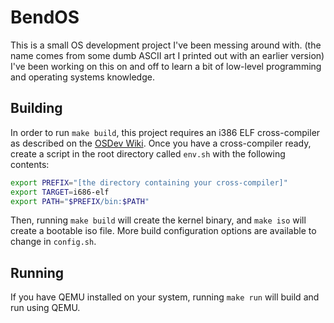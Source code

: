 # BendOS
This is a small OS development project I've been messing around with.
(the name comes from some dumb ASCII art I printed out with an earlier version)
I've been working on this on and off to learn a bit of low-level programming and operating systems knowledge.
## Building
In order to run `make build`, this project requires an i386 ELF cross-compiler as described on the [OSDev Wiki](https://wiki.osdev.org/GCC_Cross-Compiler).
Once you have a cross-compiler ready, create a script in the root directory called `env.sh` with the following contents:
```bash
export PREFIX="[the directory containing your cross-compiler]"
export TARGET=i686-elf
export PATH="$PREFIX/bin:$PATH"
```
Then, running `make build` will create the kernel binary, and `make iso` will create a bootable iso file.
More build configuration options are available to change in `config.sh`.
## Running
If you have QEMU installed on your system, running `make run` will build and run using QEMU.
